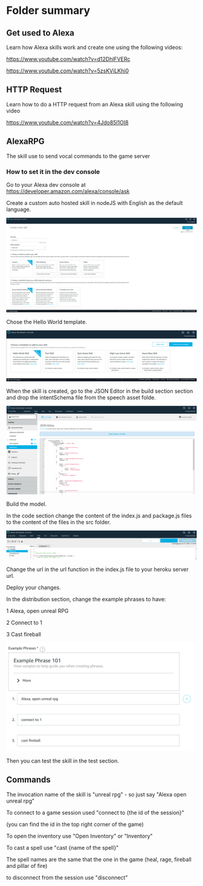 # Folder summary



## Get used to Alexa

Learn how Alexa skills work and create one using the following videos:

https://www.youtube.com/watch?v=d12DhlFVERc

https://www.youtube.com/watch?v=5zsKViLKhi0



## HTTP Request

Learn how to do a HTTP request from an Alexa skill using the following video

https://www.youtube.com/watch?v=4Jdo85l1OI8



## AlexaRPG

The skill use to send vocal commands to the game server



### How to set it in the dev console

Go to your Alexa dev console at https://developer.amazon.com/alexa/console/ask

Create a custom auto hosted skill in nodeJS with English as the default language.

![Step1](Images/Step1.png)



Chose the Hello World template.

![Step2](Images/Step2.png)



When the skill is created, go to the JSON Editor in the build section section and drop the intentSchema file from the speech asset folde.

![Step3](Images/Step3.png)

Build the model.

In the code section change the content of the index.js and package.js files to the content of the files in the src folder.

![Step4](Images/Step4.png)

Change the url in the url function in the index.js file to your heroku server url.

Deploy your changes.



In the distribution section, change the example phrases to have:

1	Alexa, open unreal RPG

2	Connect to 1

3	Cast fireball

![Step5](Images/Step5.png)



Then you can test the skill in the test section.



## Commands

The invocation name of the skill is "unreal rpg" - so just say "Alexa open unreal rpg"



To connect to a game session used "connect to {the id of the session}"

(you can find the id in the top right corner of the game)



To open the inventory use "Open Inventory" or  "Inventory"



To cast a spell use "cast {name of the spell}"



The spell names are the same that the one in the game (heal, rage, fireball and pillar of fire)



to disconnect from the session use "disconnect"
